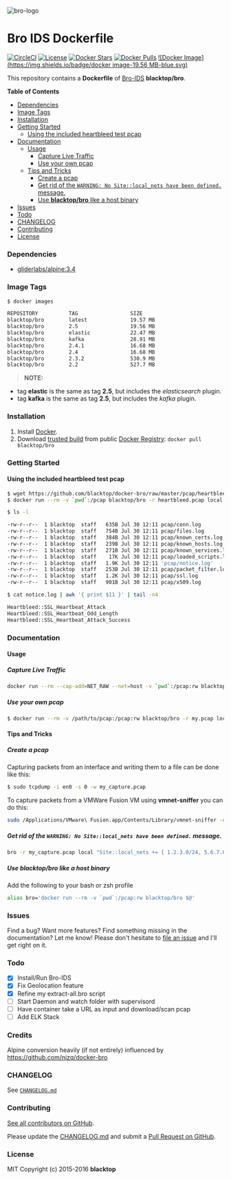 ![bro-logo](https://raw.githubusercontent.com/blacktop/docker-bro/master/logo.png)

Bro IDS Dockerfile
==================

[![CircleCI](https://circleci.com/gh/blacktop/docker-bro.png?style=shield)](https://circleci.com/gh/blacktop/docker-bro) [![License](http://img.shields.io/:license-mit-blue.svg)](http://doge.mit-license.org) [![Docker Stars](https://img.shields.io/docker/stars/blacktop/bro.svg)](https://hub.docker.com/r/blacktop/bro/) [![Docker Pulls](https://img.shields.io/docker/pulls/blacktop/bro.svg)](https://hub.docker.com/r/blacktop/bro/) [![Docker Image](https://img.shields.io/badge/docker image-19.56 MB-blue.svg)](https://hub.docker.com/r/blacktop/bro/)

This repository contains a **Dockerfile** of [Bro-IDS](http://www.bro.org/index.html) **blacktop/bro**.

**Table of Contents**

-	[Dependencies](#dependencies)
-	[Image Tags](#image-tags)
-	[Installation](#installation)
-	[Getting Started](#getting-started)
	-	[Using the included heartbleed test pcap](#using-the-included-heartbleed-test-pcap)
-	[Documentation](#documentation)
	-	[Usage](#usage)
		-	[Capture Live Traffic](#capture-live-traffic)
		-	[Use your own pcap](#use-your-own-pcap)
	-	[Tips and Tricks](#tips-and-tricks)
		-	[Create a pcap](#create-a-pcap)
		-	[Get rid of the `WARNING: No Site::local_nets have been defined.` message.](#get-rid-of-the-warning-no-sitelocal_nets-have-been-defined-message)
		-	[Use **blacktop/bro** like a host binary](#use-blacktopbro-like-a-host-binary)
-	[Issues](#issues)
-	[Todo](#todo)
-	[CHANGELOG](#changelog)
-	[Contributing](#contributing)
-	[License](#license)

### Dependencies

-	[gliderlabs/alpine:3.4](https://index.docker.io/_/gliderlabs/alpine/)

### Image Tags

```bash
$ docker images

REPOSITORY          TAG                 SIZE
blacktop/bro        latest              19.57 MB
blacktop/bro        2.5                 19.56 MB
blacktop/bro        elastic             22.47 MB
blacktop/bro        kafka               28.91 MB
blacktop/bro        2.4.1               16.68 MB
blacktop/bro        2.4                 16.68 MB
blacktop/bro        2.3.2               530.9 MB
blacktop/bro        2.2                 527.7 MB
```

> **NOTE:**
 * tag **elastic** is the same as tag **2.5**, but includes the *elasticsearch* plugin.  
 * tag **kafka** is the same as tag **2.5**, but includes the *kafka* plugin.

### Installation

1.	Install [Docker](https://docs.docker.com).
2.	Download [trusted build](https://hub.docker.com/r/blacktop/bro/) from public [Docker Registry](https://hub.docker.com): `docker pull blacktop/bro`

### Getting Started

#### Using the included heartbleed test pcap

```bash
$ wget https://github.com/blacktop/docker-bro/raw/master/pcap/heartbleed.pcap
$ docker run --rm -v `pwd`:/pcap blacktop/bro -r heartbleed.pcap local "Site::local_nets += { 192.168.11.0/24 }"
```

```bash
$ ls -l

-rw-r--r--  1 blacktop  staff   635B Jul 30 12:11 pcap/conn.log
-rw-r--r--  1 blacktop  staff   754B Jul 30 12:11 pcap/files.log
-rw-r--r--  1 blacktop  staff   384B Jul 30 12:11 pcap/known_certs.log
-rw-r--r--  1 blacktop  staff   239B Jul 30 12:11 pcap/known_hosts.log
-rw-r--r--  1 blacktop  staff   271B Jul 30 12:11 pcap/known_services.log
-rw-r--r--  1 blacktop  staff    17K Jul 30 12:11 pcap/loaded_scripts.log
-rw-r--r--  1 blacktop  staff   1.9K Jul 30 12:11 'pcap/notice.log'
-rw-r--r--  1 blacktop  staff   253B Jul 30 12:11 pcap/packet_filter.log
-rw-r--r--  1 blacktop  staff   1.2K Jul 30 12:11 pcap/ssl.log
-rw-r--r--  1 blacktop  staff   901B Jul 30 12:11 pcap/x509.log
```

```bash
$ cat notice.log | awk '{ print $11 }' | tail -n4

Heartbleed::SSL_Heartbeat_Attack
Heartbleed::SSL_Heartbeat_Odd_Length
Heartbleed::SSL_Heartbeat_Attack_Success
```

### Documentation

#### Usage

##### Capture Live Traffic

```bash
docker run --rm --cap-add=NET_RAW --net=host -v `pwd`:/pcap:rw blacktop/bro -i eth0
```

##### Use your own pcap

```bash
$ docker run --rm -v /path/to/pcap:/pcap:rw blacktop/bro -r my.pcap local
```

#### Tips and Tricks

##### Create a pcap

Capturing packets from an interface and writing them to a file can be done like this:

```bash
$ sudo tcpdump -i en0 -s 0 -w my_capture.pcap
```

To capture packets from a VMWare Fusion VM using **vmnet-sniffer** you can do this:

```bash
sudo /Applications/VMware\ Fusion.app/Contents/Library/vmnet-sniffer -e -w my_capture.pcap vmnet8
```

##### Get rid of the `WARNING: No Site::local_nets have been defined.` message.

```bash
bro -r my_capture.pcap local "Site::local_nets += { 1.2.3.0/24, 5.6.7.0/24 }"
```

##### Use **blacktop/bro** like a host binary

Add the following to your bash or zsh profile

```bash
alias bro='docker run --rm -v `pwd`:/pcap:rw blacktop/bro $@'
```

### Issues

Find a bug? Want more features? Find something missing in the documentation? Let me know! Please don't hesitate to [file an issue](https://github.com/blacktop/docker-bro/issues/new) and I'll get right on it.

### Todo

-	[x] Install/Run Bro-IDS
-	[x] Fix Geolocation feature
-	[x] Refine my extract-all.bro script
-	[ ] Start Daemon and watch folder with supervisord
-	[ ] Have container take a URL as input and download/scan pcap
-	[ ] Add ELK Stack

### Credits

Alpine conversion heavily (if not entirely) influenced by https://github.com/nizq/docker-bro

### CHANGELOG

See [`CHANGELOG.md`](https://github.com/blacktop/docker-bro/blob/master/CHANGELOG.md)

### Contributing

[See all contributors on GitHub](https://github.com/blacktop/docker-bro/graphs/contributors).

Please update the [CHANGELOG.md](https://github.com/blacktop/docker-bro/blob/master/CHANGELOG.md) and submit a [Pull Request on GitHub](https://help.github.com/articles/using-pull-requests/).

### License

MIT Copyright (c) 2015-2016 **blacktop**
